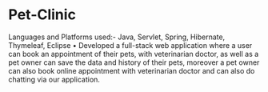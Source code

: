 # Pet-Clinic
Languages and Platforms used:- Java, Servlet, Spring, Hibernate, Thymeleaf, Eclipse
•	Developed a full-stack web application where a user can book an appointment of their pets, with veterinarian doctor, as well as a pet owner can save the data and history of their pets, moreover a pet owner can also book online appointment with veterinarian doctor and can also do chatting via our application. 
